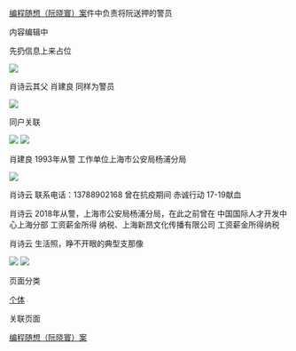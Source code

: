 [编程随想（阮晓寰）案](编程随想（阮晓寰）案.md)件中负责将阮送押的警员

内容编辑中

先扔信息上来占位

![](https://d6amid77byggwc.archive.md/SUI2O/f510723b326e7eedc7318baae6142a839a231f7f.jpg)

肖诗云其父 肖建良 同样为警员

![](https://d6amid77byggwc.archive.md/SUI2O/06fa3ff2da8819d13b1116b546c7e1bda62ff95f.jpg)

同户关联

![](https://d6amid77byggwc.archive.md/SUI2O/8e54acfb60ac3df3e4a33245b0835176c5e72d0c.jpg) ![](https://d6amid77byggwc.archive.md/SUI2O/cc6b7349f9f82908fd22110488f1798dd9bb3ba6.jpg)

肖建良 1993年从警 工作单位上海市公安局杨浦分局

![](https://d6amid77byggwc.archive.md/SUI2O/bfbb0faafbfd762678addf027226e1cf13c0e111.jpg)

肖诗云 联系电话：13788902168 曾在抗疫期间 赤诚行动 17-19献血

肖诗云 2018年从警，上海市公安局杨浦分局，在此之前曾在 中国国际人才开发中心上海分部 工资薪金所得 纳税、上海新昂文化传播有限公司 工资薪金所得纳税

肖诗云 生活照，睁不开眼的典型支那像

![](https://d6amid77byggwc.archive.md/SUI2O/f11ffbd54ac96a83990f91cc111f30f5560a91c9.jpg) ![](https://d6amid77byggwc.archive.md/SUI2O/4d5f1b9876a1fe45fd37790b620ccc3af4d9b86d.jpg)

页面分类

[个体](个体.md)

关联页面

[编程随想（阮晓寰）案](编程随想（阮晓寰）案.md)
